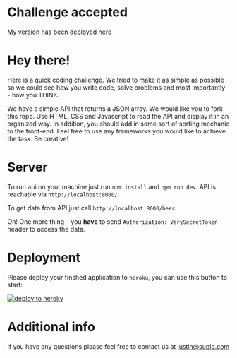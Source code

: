 # Challenge accepted

[My version has been deployed here](https://intense-atoll-30176.herokuapp.com)


# Hey there!

Here is a quick coding challenge. We tried to make it as simple as possible so we could see how you write code, solve problems and most importantly - how you THINK.

We have a simple API that returns a JSON array. We would like you to fork this repo. Use HTML, CSS and Javascript to read the API and display it in an organized way. In addition, you should add in some sort of sorting mechanic to the front-end. Feel free to use any frameworks you would like to achieve the task. Be creative!

# Server

To run api on your machine just run `npm install` and `npm run dev`. API is reachable via `http://localhost:8000/`.

To get data from API just call `http://localhost:8000/beer`.

Oh! One more thing – you **have** to send `Authorization: VerySecretToken` header to access the data.

# Deployment

Please deploy your finshed application to `heroku`, you can use this button to start:

[![deploy to heroky](https://www.herokucdn.com/deploy/button.svg)](https://heroku.com/deploy?template=https://github.com/MSiliunas/turbo-potato)

# Additional info

If you have any questions please feel free to contact us at justin@suplo.com
